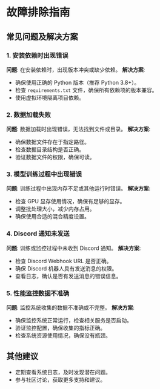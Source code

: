 # 故障排除指南

## 常见问题及解决方案

### 1. 安装依赖时出现错误
**问题**: 在安装依赖时，出现版本冲突或缺少依赖。
**解决方案**:
- 确保使用正确的 Python 版本（推荐 Python 3.8+）。
- 检查 `requirements.txt` 文件，确保所有依赖项的版本兼容。
- 使用虚拟环境隔离项目依赖。

### 2. 数据加载失败
**问题**: 数据加载时出现错误，无法找到文件或目录。
**解决方案**:
- 确保数据文件存在于指定路径。
- 检查数据目录结构是否正确。
- 验证数据文件的权限，确保可读。

### 3. 模型训练过程中出现错误
**问题**: 训练过程中出现内存不足或其他运行时错误。
**解决方案**:
- 检查 GPU 显存使用情况，确保有足够的显存。
- 调整批处理大小，减少内存占用。
- 确保使用合适的混合精度设置。

### 4. Discord 通知未发送
**问题**: 训练或监控过程中未收到 Discord 通知。
**解决方案**:
- 检查 Discord Webhook URL 是否正确。
- 确保 Discord 机器人具有发送消息的权限。
- 查看日志，确认是否有发送消息的错误信息。

### 5. 性能监控数据不准确
**问题**: 监控系统收集的数据不准确或不完整。
**解决方案**:
- 确保监控系统正常运行，检查相关服务是否启动。
- 验证监控配置，确保收集的指标正确。
- 检查系统资源使用情况，确保没有瓶颈。

## 其他建议
- 定期查看系统日志，及时发现潜在问题。
- 参与社区讨论，获取更多支持和建议。 